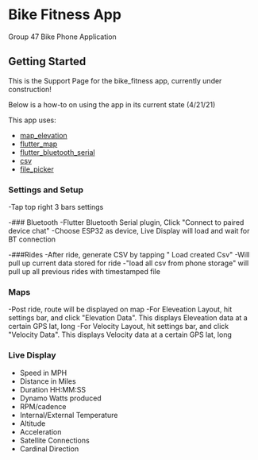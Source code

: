 # Bike Fitness App

Group 47 Bike Phone Application

## Getting Started


This is the Support Page for the bike_fitness app, currently under construction!

Below is a how-to on using the app in its current state (4/21/21)

This app uses:
- [map_elevation](https://github.com/OwnWeb/map_elevation)
- [flutter_map](https://pub.dev/packages/flutter_map)
- [flutter_bluetooth_serial](https://github.com/edufolly/flutter_bluetooth_serial)
- [csv](https://pub.dev/packages/csv)
- [file_picker](https://pub.dev/packages/file_picker)
 
### Settings and Setup

-Tap top right 3 bars settings

-### Bluetooth
-Flutter Bluetooth Serial plugin, Click "Connect to paired device chat"
-Choose ESP32 as device, Live Display will load and wait for BT connection

-###Rides
-After ride, generate CSV by tapping " Load created Csv"
-Will pull up current data stored for ride
-"load all csv from phone storage" will pull up all previous rides with timestamped file


### Maps
-Post ride, route will be displayed on map
-For Eleveation Layout, hit settings bar, and click "Elevation Data". This displays Eleveation data at a certain GPS lat, long
-For Velocity Layout, hit settings bar, and click "Velocity Data". This displays Velocity data at a certain GPS lat, long


### Live Display
- Speed in MPH
- Distance in Miles
- Duration HH:MM:SS
- Dynamo Watts produced
- RPM/cadence
- Internal/External Temperature
- Altitude
- Acceleration
- Satellite Connections
- Cardinal Direction







